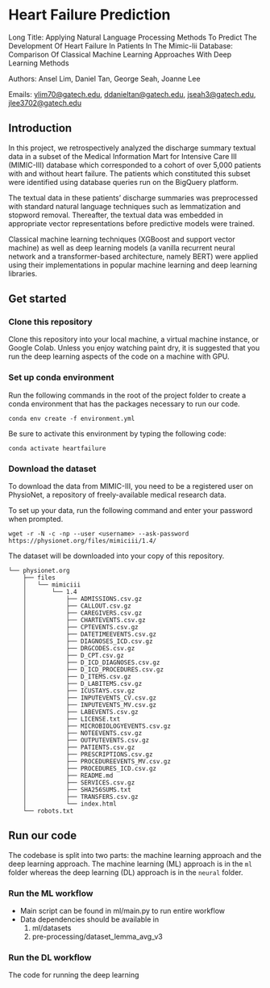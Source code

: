 # Heart Failure Prediction

Long Title: Applying Natural Language Processing Methods To Predict The Development Of Heart Failure In Patients In The Mimic-Iii Database: Comparison Of Classical Machine Learning Approaches With Deep Learning Methods

Authors: Ansel Lim, Daniel Tan, George Seah, Joanne Lee

Emails: ylim70@gatech.edu, ddanieltan@gatech.edu, jseah3@gatech.edu, jlee3702@gatech.edu 

## Introduction

In this project, we retrospectively analyzed the discharge summary textual data in a subset of the Medical Information Mart for Intensive Care III (MIMIC-III) database which corresponded to a cohort of over 5,000 patients with and without heart failure. The patients which constituted this subset were identified using database queries run on the BigQuery platform. 

The textual data in these patients’ discharge summaries was preprocessed with standard natural language techniques such as lemmatization and stopword removal. Thereafter, the textual data was embedded in appropriate vector representations before predictive models were trained. 

Classical machine learning techniques (XGBoost and support vector machine) as well as deep learning models (a vanilla recurrent neural network and a transformer-based architecture, namely BERT) were applied using their implementations in popular machine learning and deep learning libraries. 

## Get started

### Clone this repository

Clone this repository into your local machine, a virtual machine instance, or Google Colab. Unless you enjoy watching paint dry, it is suggested that you run the deep learning aspects of the code on a machine with GPU.

### Set up conda environment

Run the following commands in the root of the project folder to create a conda environment that has the packages necessary to run our code.

`conda env create -f environment.yml`

Be sure to activate this environment by typing the following code:

`conda activate heartfailure`

### Download the dataset

To download the data from MIMIC-III, you need to be a registered user on PhysioNet, a repository of freely-available medical research data. 

To set up your data, run the following command and enter your password when prompted.

`wget -r -N -c -np --user <username> --ask-password https://physionet.org/files/mimiciii/1.4/`

The dataset will be downloaded into your copy of this repository.

```
└── physionet.org
    ├── files
    │   └── mimiciii
    │       └── 1.4
    │           ├── ADMISSIONS.csv.gz
    │           ├── CALLOUT.csv.gz
    │           ├── CAREGIVERS.csv.gz
    │           ├── CHARTEVENTS.csv.gz
    │           ├── CPTEVENTS.csv.gz
    │           ├── DATETIMEEVENTS.csv.gz
    │           ├── DIAGNOSES_ICD.csv.gz
    │           ├── DRGCODES.csv.gz
    │           ├── D_CPT.csv.gz
    │           ├── D_ICD_DIAGNOSES.csv.gz
    │           ├── D_ICD_PROCEDURES.csv.gz
    │           ├── D_ITEMS.csv.gz
    │           ├── D_LABITEMS.csv.gz
    │           ├── ICUSTAYS.csv.gz
    │           ├── INPUTEVENTS_CV.csv.gz
    │           ├── INPUTEVENTS_MV.csv.gz
    │           ├── LABEVENTS.csv.gz
    │           ├── LICENSE.txt
    │           ├── MICROBIOLOGYEVENTS.csv.gz
    │           ├── NOTEEVENTS.csv.gz
    │           ├── OUTPUTEVENTS.csv.gz
    │           ├── PATIENTS.csv.gz
    │           ├── PRESCRIPTIONS.csv.gz
    │           ├── PROCEDUREEVENTS_MV.csv.gz
    │           ├── PROCEDURES_ICD.csv.gz
    │           ├── README.md
    │           ├── SERVICES.csv.gz
    │           ├── SHA256SUMS.txt
    │           ├── TRANSFERS.csv.gz
    │           └── index.html
    └── robots.txt
```

## Run our code

The codebase is split into two parts: the machine learning approach and the deep learning approach. The machine learning (ML) approach is in the `ml` folder whereas the deep learning (DL) approach is in the `neural` folder.

### Run the ML workflow
* Main script can be found in ml/main.py to run entire workflow
* Data dependencies should be available in 
    1. ml/datasets
    2. pre-processing/dataset_lemma_avg_v3

### Run the DL workflow

The code for running the deep learning 